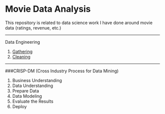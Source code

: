 # Movie Data Analysis
This repository is related to data science work I have done around movie data (ratings, revenue, etc.) 

---
Data Engineering
1. [Gathering](link_to_`dl_tmbd_data.py`)
2. [Cleaning](link_to_`de.py`)
---
###CRISP-DM (Cross Industry Process for Data Mining)
1. Business Understanding
2. Data Understanding
3. Prepare Data
4. Data Modeling
5. Evaluate the Results
6. Deploy